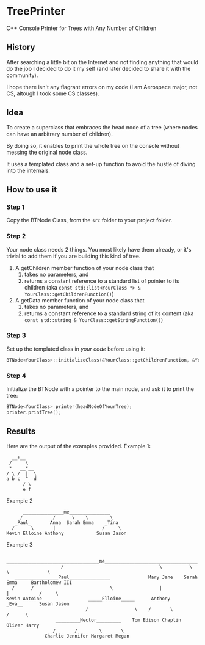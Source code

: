 # TreePrinter
C++ Console Printer for Trees with Any Number of Children

## History
After searching a little bit on the Internet and not finding anything that would do the job I decided to do it my self (and later decided to share it with the community).

I hope there isn't any flagrant errors on my code (I am Aerospace major, not CS, altough I took some CS classes).

## Idea
To create a superclass that embraces the head node of a tree (where nodes can have an arbitrary number of children).

By doing so, it enables to print the whole tree on the console without messing the original node class.

It uses a templated class and a set-up function to avoid the hustle of diving into the internals.

## How to use it
### Step 1
Copy the BTNode Class, from the `src` folder to your project folder.

### Step 2
Your node class needs 2 things. You most likely have them already, or it's trivial to add them if you are building this kind of tree.
1. A getChildren member function of your node class that
    1. takes no parameters, and
    2. returns a constant reference to a standard list of pointer to its children (aka `const std::list<YourClass *> & YourClass::getChildrenFunction()`)
2. A getData member function of your node class that
    1. takes no parameters, and
    2. returns a constant reference to a standard string of its content (aka `const std::string & YourClass::getStringFunction()`)

### Step 3
Set up the templated class in *your code* before using it:
```cpp
BTNode<YourClass>::initializeClass(&YourClass::getChildrenFunction, &YourClass::getStringFunction);
```

### Step 4
Initialize the BTNode with a pointer to the main node, and ask it to print the tree:
```cpp
BTNode<YourClass> printer(headNodeOfYourTree);
printer.printTree();
```

## Results
Here are the output of the examples provided.
Example 1:
```text
  __+__    
 /     \   
 *   __*__ 
/ \ /  |  \
a b c  ^  d
      / \  
      e f 
```
Example 2
```text
      _______________me_______________
     /           /      \    \        \
   _Paul_       Anna  Sarah Emma    _Tina
  /      \       |                 /     \
Kevin Elloine Anthony            Susan Jason
```
Example 3
```text
                     __________________________________me__________________________________        
                    /                                   \          \        \              \       
   ________________Paul_______________              Mary Jane    Sarah     Emma     Bartholomew III
  /      /                            \                 |                   |           /     \    
Kevin Antoine                 _____Elloine_____      Anthony              _Eva__      Susan Jason  
                             /                 \    /       \            /      \                  
                  _________Hector_________    Tom Edison Chaplin       Oliver Harry                
                 /       /        \       \                                                        
              Charlie Jennifer Margaret Megan                                                      
```
